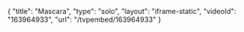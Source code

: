 {
    "title": "Mascara",
    "type": "solo",
    "layout": "iframe-static",
    "videoId": "163964933",
    "url": "\/tvpembed\/163964933"
}